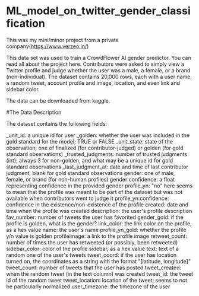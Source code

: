 # ML_model_on_twitter_gender_classification
This was my mini/minor project from a private company(https://www.verzeo.in/)

This data set was used to train a CrowdFlower AI gender predictor. You can read all about the project here. Contributors were asked to simply view a Twitter profile and judge whether the user was a male, a female, or a brand (non-individual). The dataset contains 20,000 rows, each with a user name, a random tweet, account profile and image, location, and even link and sidebar color.

The data can be downloaded from kaggle.

#The Data Description

The dataset contains the following fields: 

_unit_id: a unique id for user
_golden: whether the user was included in the gold standard for the model; TRUE or FALSE
_unit_state: state of the observation; one of finalized (for contributor-judged) or golden (for gold standard observations)
_trusted_judgments: number of trusted judgments (int); always 3 for non-golden, and what may be a unique id for gold standard observations
_last_judgment_at: date and time of last contributor judgment; blank for gold standard observations
gender: one of male, female, or brand (for non-human profiles)
gender:confidence: a float representing confidence in the provided gender
profile_yn: "no" here seems to mean that the profile was meant to be part of the
dataset but was not available when contributors went to judge it
profile_yn:confidence: confidence in the existence/non-existence of the profile
created: date and time when the profile was created
description: the user's profile description
fav_number: number of tweets the user has favorited
gender_gold: if the profile is golden, what is the gender?
link_color: the link color on the profile, as a hex value
name: the user's name
profile_yn_gold: whether the profile y/n value is golden
profileimage: a link to the profile image
retweet_count: number of times the user has retweeted (or possibly, been retweeted)
sidebar_color: color of the profile sidebar, as a hex value
text: text of a random one of the user's tweets
tweet_coord: if the user has location turned on, the coordinates as a string with the format "[latitude, longitude]"
tweet_count: number of tweets that the user has posted
tweet_created: when the random tweet (in the text column) was created
tweet_id: the tweet id of the random tweet
tweet_location: location of the tweet; seems to not be particularly normalized
user_timezone: the timezone of the user

